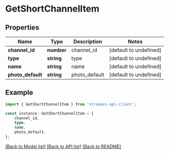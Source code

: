# GetShortChannelItem


## Properties

Name | Type | Description | Notes
------------ | ------------- | ------------- | -------------
**channel_id** | **number** | channel_id | [default to undefined]
**type** | **string** | type | [default to undefined]
**name** | **string** | name | [default to undefined]
**photo_default** | **string** | photo_default | [default to undefined]

## Example

```typescript
import { GetShortChannelItem } from 'streamvi-api-client';

const instance: GetShortChannelItem = {
    channel_id,
    type,
    name,
    photo_default,
};
```

[[Back to Model list]](../README.md#documentation-for-models) [[Back to API list]](../README.md#documentation-for-api-endpoints) [[Back to README]](../README.md)
